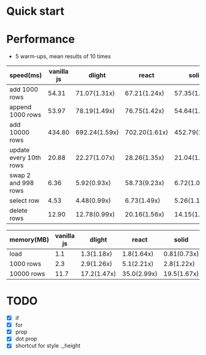 
# Quick start

# Performance
* 5 warm-ups, mean results of 10 times

| speed(ms)              | vanilla js | dlight        | react         | solid         |
|------------------------|------------|---------------|---------------|---------------|
| add 1000 rows          | 54.31      | 71.07(1.31x)  | 67.21(1.24x)  | 57.35(1.06x)  |
| append 1000 rows       | 53.97      | 78.19(1.49x)  | 76.75(1.42x)  | 54.64(1.01x)  |
| add 10000 rows         | 434.80     | 692.24(1.59x) | 702.20(1.61x) | 452.79(1.04x) |
| update every 10th rows | 20.88      | 22.27(1.07x)  | 28.26(1.35x)  | 21.04(1.01x)  |
| swap 2 and 998 rows    | 6.36       | 5.92(0.93x)   | 58.73(9.23x)  | 6.72(1.05x)   |
| select row             | 4.53       | 4.48(0.99x)   | 6.73(1.49x)   | 5.26(1.16x)   |         
| delete rows            | 12.90      | 12.78(0.99x)  | 20.16(1.56x)  | 14.15(1.2x)   |

| memory(MB) | vanilla js | dlight      | react       | solid       |
|------------|------------|-------------|-------------|-------------|
| load       | 1.1        | 1.3(1.18x)  | 1.8(1.64x)  | 0.81(0.73x) |
| 1000 rows  | 2.3        | 2.9(1.26x)  | 5.1(2.21x)  | 2.8(1.22x)  |
| 10000 rows | 11.7       | 17.2(1.47x) | 35.0(2.99x) | 19.5(1.67x) |


# TODO
- [x] if
- [x] for
- [x] prop
- [x] dot prop
- [x] shortcut for style ._height